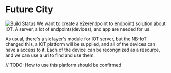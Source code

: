 # Future City
[![Build Status](https://travis-ci.org/aishenhaowe/futurecity.png)](https://travis-ci.org/aishenhaowe/futurecity)
We want to create a e2e(endpoint to endpoint) solution about IOT. A server, a lot of endpoints(devices), and app are needed for us.

As usual, there's a six layer's module for IOT server, but the NB-IoT changed this, a IOT platform will be supplied, and all of the devices can have a access to it. Each of the device can be recongnized as a resource, and we can use a uri to find and use them.

// TODO: How to use this platform should be confirmed
